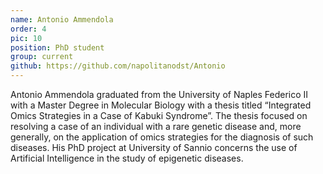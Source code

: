 ```yaml
---
name: Antonio Ammendola
order: 4
pic: 10
position: PhD student
group: current
github: https://github.com/napolitanodst/Antonio
---
```


Antonio Ammendola graduated from the University of Naples Federico II with a Master Degree in Molecular Biology with a thesis titled “Integrated Omics Strategies in a Case of Kabuki Syndrome”. The thesis focused on resolving a case of an individual with a rare genetic disease and, more generally, on the application of omics strategies for the diagnosis of such diseases. His PhD project at University of Sannio concerns the use of Artificial Intelligence in the study of epigenetic diseases.
